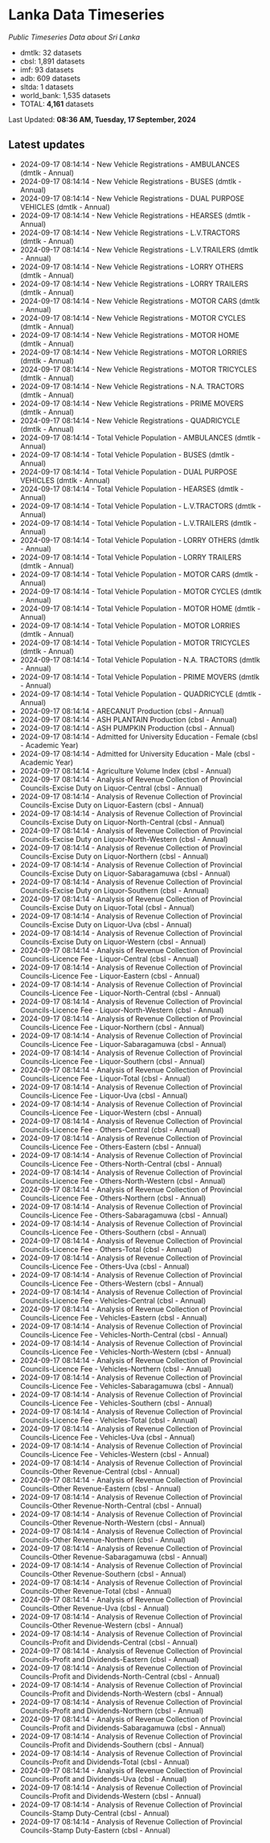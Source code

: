 # Lanka Data Timeseries
*Public Timeseries Data about Sri Lanka*

* dmtlk: 32 datasets
* cbsl: 1,891 datasets
* imf: 93 datasets
* adb: 609 datasets
* sltda: 1 datasets
* world_bank: 1,535 datasets
* TOTAL: **4,161** datasets

Last Updated: **08:36 AM, Tuesday, 17 September, 2024**

## Latest updates

* 2024-09-17 08:14:14 - New Vehicle Registrations - AMBULANCES (dmtlk - Annual)
* 2024-09-17 08:14:14 - New Vehicle Registrations - BUSES (dmtlk - Annual)
* 2024-09-17 08:14:14 - New Vehicle Registrations - DUAL PURPOSE VEHICLES (dmtlk - Annual)
* 2024-09-17 08:14:14 - New Vehicle Registrations - HEARSES (dmtlk - Annual)
* 2024-09-17 08:14:14 - New Vehicle Registrations - L.V.TRACTORS (dmtlk - Annual)
* 2024-09-17 08:14:14 - New Vehicle Registrations - L.V.TRAILERS (dmtlk - Annual)
* 2024-09-17 08:14:14 - New Vehicle Registrations - LORRY OTHERS (dmtlk - Annual)
* 2024-09-17 08:14:14 - New Vehicle Registrations - LORRY TRAILERS (dmtlk - Annual)
* 2024-09-17 08:14:14 - New Vehicle Registrations - MOTOR CARS (dmtlk - Annual)
* 2024-09-17 08:14:14 - New Vehicle Registrations - MOTOR CYCLES (dmtlk - Annual)
* 2024-09-17 08:14:14 - New Vehicle Registrations - MOTOR HOME (dmtlk - Annual)
* 2024-09-17 08:14:14 - New Vehicle Registrations - MOTOR LORRIES (dmtlk - Annual)
* 2024-09-17 08:14:14 - New Vehicle Registrations - MOTOR TRICYCLES (dmtlk - Annual)
* 2024-09-17 08:14:14 - New Vehicle Registrations - N.A. TRACTORS (dmtlk - Annual)
* 2024-09-17 08:14:14 - New Vehicle Registrations - PRIME MOVERS (dmtlk - Annual)
* 2024-09-17 08:14:14 - New Vehicle Registrations - QUADRICYCLE (dmtlk - Annual)
* 2024-09-17 08:14:14 - Total Vehicle Population - AMBULANCES (dmtlk - Annual)
* 2024-09-17 08:14:14 - Total Vehicle Population - BUSES (dmtlk - Annual)
* 2024-09-17 08:14:14 - Total Vehicle Population - DUAL PURPOSE VEHICLES (dmtlk - Annual)
* 2024-09-17 08:14:14 - Total Vehicle Population - HEARSES (dmtlk - Annual)
* 2024-09-17 08:14:14 - Total Vehicle Population - L.V.TRACTORS (dmtlk - Annual)
* 2024-09-17 08:14:14 - Total Vehicle Population - L.V.TRAILERS (dmtlk - Annual)
* 2024-09-17 08:14:14 - Total Vehicle Population - LORRY OTHERS (dmtlk - Annual)
* 2024-09-17 08:14:14 - Total Vehicle Population - LORRY TRAILERS (dmtlk - Annual)
* 2024-09-17 08:14:14 - Total Vehicle Population - MOTOR CARS (dmtlk - Annual)
* 2024-09-17 08:14:14 - Total Vehicle Population - MOTOR CYCLES (dmtlk - Annual)
* 2024-09-17 08:14:14 - Total Vehicle Population - MOTOR HOME (dmtlk - Annual)
* 2024-09-17 08:14:14 - Total Vehicle Population - MOTOR LORRIES (dmtlk - Annual)
* 2024-09-17 08:14:14 - Total Vehicle Population - MOTOR TRICYCLES (dmtlk - Annual)
* 2024-09-17 08:14:14 - Total Vehicle Population - N.A. TRACTORS (dmtlk - Annual)
* 2024-09-17 08:14:14 - Total Vehicle Population - PRIME MOVERS (dmtlk - Annual)
* 2024-09-17 08:14:14 - Total Vehicle Population - QUADRICYCLE (dmtlk - Annual)
* 2024-09-17 08:14:14 - ARECANUT Production (cbsl - Annual)
* 2024-09-17 08:14:14 - ASH PLANTAIN Production (cbsl - Annual)
* 2024-09-17 08:14:14 - ASH PUMPKIN Production (cbsl - Annual)
* 2024-09-17 08:14:14 - Admitted for University Education - Female (cbsl - Academic Year)
* 2024-09-17 08:14:14 - Admitted for University Education - Male (cbsl - Academic Year)
* 2024-09-17 08:14:14 - Agriculture Volume Index (cbsl - Annual)
* 2024-09-17 08:14:14 - Analysis of Revenue Collection of Provincial Councils-Excise Duty on Liquor-Central (cbsl - Annual)
* 2024-09-17 08:14:14 - Analysis of Revenue Collection of Provincial Councils-Excise Duty on Liquor-Eastern (cbsl - Annual)
* 2024-09-17 08:14:14 - Analysis of Revenue Collection of Provincial Councils-Excise Duty on Liquor-North-Central (cbsl - Annual)
* 2024-09-17 08:14:14 - Analysis of Revenue Collection of Provincial Councils-Excise Duty on Liquor-North-Western (cbsl - Annual)
* 2024-09-17 08:14:14 - Analysis of Revenue Collection of Provincial Councils-Excise Duty on Liquor-Northern (cbsl - Annual)
* 2024-09-17 08:14:14 - Analysis of Revenue Collection of Provincial Councils-Excise Duty on Liquor-Sabaragamuwa (cbsl - Annual)
* 2024-09-17 08:14:14 - Analysis of Revenue Collection of Provincial Councils-Excise Duty on Liquor-Southern (cbsl - Annual)
* 2024-09-17 08:14:14 - Analysis of Revenue Collection of Provincial Councils-Excise Duty on Liquor-Total (cbsl - Annual)
* 2024-09-17 08:14:14 - Analysis of Revenue Collection of Provincial Councils-Excise Duty on Liquor-Uva (cbsl - Annual)
* 2024-09-17 08:14:14 - Analysis of Revenue Collection of Provincial Councils-Excise Duty on Liquor-Western (cbsl - Annual)
* 2024-09-17 08:14:14 - Analysis of Revenue Collection of Provincial Councils-Licence Fee - Liquor-Central (cbsl - Annual)
* 2024-09-17 08:14:14 - Analysis of Revenue Collection of Provincial Councils-Licence Fee - Liquor-Eastern (cbsl - Annual)
* 2024-09-17 08:14:14 - Analysis of Revenue Collection of Provincial Councils-Licence Fee - Liquor-North-Central (cbsl - Annual)
* 2024-09-17 08:14:14 - Analysis of Revenue Collection of Provincial Councils-Licence Fee - Liquor-North-Western (cbsl - Annual)
* 2024-09-17 08:14:14 - Analysis of Revenue Collection of Provincial Councils-Licence Fee - Liquor-Northern (cbsl - Annual)
* 2024-09-17 08:14:14 - Analysis of Revenue Collection of Provincial Councils-Licence Fee - Liquor-Sabaragamuwa (cbsl - Annual)
* 2024-09-17 08:14:14 - Analysis of Revenue Collection of Provincial Councils-Licence Fee - Liquor-Southern (cbsl - Annual)
* 2024-09-17 08:14:14 - Analysis of Revenue Collection of Provincial Councils-Licence Fee - Liquor-Total (cbsl - Annual)
* 2024-09-17 08:14:14 - Analysis of Revenue Collection of Provincial Councils-Licence Fee - Liquor-Uva (cbsl - Annual)
* 2024-09-17 08:14:14 - Analysis of Revenue Collection of Provincial Councils-Licence Fee - Liquor-Western (cbsl - Annual)
* 2024-09-17 08:14:14 - Analysis of Revenue Collection of Provincial Councils-Licence Fee - Others-Central (cbsl - Annual)
* 2024-09-17 08:14:14 - Analysis of Revenue Collection of Provincial Councils-Licence Fee - Others-Eastern (cbsl - Annual)
* 2024-09-17 08:14:14 - Analysis of Revenue Collection of Provincial Councils-Licence Fee - Others-North-Central (cbsl - Annual)
* 2024-09-17 08:14:14 - Analysis of Revenue Collection of Provincial Councils-Licence Fee - Others-North-Western (cbsl - Annual)
* 2024-09-17 08:14:14 - Analysis of Revenue Collection of Provincial Councils-Licence Fee - Others-Northern (cbsl - Annual)
* 2024-09-17 08:14:14 - Analysis of Revenue Collection of Provincial Councils-Licence Fee - Others-Sabaragamuwa (cbsl - Annual)
* 2024-09-17 08:14:14 - Analysis of Revenue Collection of Provincial Councils-Licence Fee - Others-Southern (cbsl - Annual)
* 2024-09-17 08:14:14 - Analysis of Revenue Collection of Provincial Councils-Licence Fee - Others-Total (cbsl - Annual)
* 2024-09-17 08:14:14 - Analysis of Revenue Collection of Provincial Councils-Licence Fee - Others-Uva (cbsl - Annual)
* 2024-09-17 08:14:14 - Analysis of Revenue Collection of Provincial Councils-Licence Fee - Others-Western (cbsl - Annual)
* 2024-09-17 08:14:14 - Analysis of Revenue Collection of Provincial Councils-Licence Fee - Vehicles-Central (cbsl - Annual)
* 2024-09-17 08:14:14 - Analysis of Revenue Collection of Provincial Councils-Licence Fee - Vehicles-Eastern (cbsl - Annual)
* 2024-09-17 08:14:14 - Analysis of Revenue Collection of Provincial Councils-Licence Fee - Vehicles-North-Central (cbsl - Annual)
* 2024-09-17 08:14:14 - Analysis of Revenue Collection of Provincial Councils-Licence Fee - Vehicles-North-Western (cbsl - Annual)
* 2024-09-17 08:14:14 - Analysis of Revenue Collection of Provincial Councils-Licence Fee - Vehicles-Northern (cbsl - Annual)
* 2024-09-17 08:14:14 - Analysis of Revenue Collection of Provincial Councils-Licence Fee - Vehicles-Sabaragamuwa (cbsl - Annual)
* 2024-09-17 08:14:14 - Analysis of Revenue Collection of Provincial Councils-Licence Fee - Vehicles-Southern (cbsl - Annual)
* 2024-09-17 08:14:14 - Analysis of Revenue Collection of Provincial Councils-Licence Fee - Vehicles-Total (cbsl - Annual)
* 2024-09-17 08:14:14 - Analysis of Revenue Collection of Provincial Councils-Licence Fee - Vehicles-Uva (cbsl - Annual)
* 2024-09-17 08:14:14 - Analysis of Revenue Collection of Provincial Councils-Licence Fee - Vehicles-Western (cbsl - Annual)
* 2024-09-17 08:14:14 - Analysis of Revenue Collection of Provincial Councils-Other Revenue-Central (cbsl - Annual)
* 2024-09-17 08:14:14 - Analysis of Revenue Collection of Provincial Councils-Other Revenue-Eastern (cbsl - Annual)
* 2024-09-17 08:14:14 - Analysis of Revenue Collection of Provincial Councils-Other Revenue-North-Central (cbsl - Annual)
* 2024-09-17 08:14:14 - Analysis of Revenue Collection of Provincial Councils-Other Revenue-North-Western (cbsl - Annual)
* 2024-09-17 08:14:14 - Analysis of Revenue Collection of Provincial Councils-Other Revenue-Northern (cbsl - Annual)
* 2024-09-17 08:14:14 - Analysis of Revenue Collection of Provincial Councils-Other Revenue-Sabaragamuwa (cbsl - Annual)
* 2024-09-17 08:14:14 - Analysis of Revenue Collection of Provincial Councils-Other Revenue-Southern (cbsl - Annual)
* 2024-09-17 08:14:14 - Analysis of Revenue Collection of Provincial Councils-Other Revenue-Total (cbsl - Annual)
* 2024-09-17 08:14:14 - Analysis of Revenue Collection of Provincial Councils-Other Revenue-Uva (cbsl - Annual)
* 2024-09-17 08:14:14 - Analysis of Revenue Collection of Provincial Councils-Other Revenue-Western (cbsl - Annual)
* 2024-09-17 08:14:14 - Analysis of Revenue Collection of Provincial Councils-Profit and Dividends-Central (cbsl - Annual)
* 2024-09-17 08:14:14 - Analysis of Revenue Collection of Provincial Councils-Profit and Dividends-Eastern (cbsl - Annual)
* 2024-09-17 08:14:14 - Analysis of Revenue Collection of Provincial Councils-Profit and Dividends-North-Central (cbsl - Annual)
* 2024-09-17 08:14:14 - Analysis of Revenue Collection of Provincial Councils-Profit and Dividends-North-Western (cbsl - Annual)
* 2024-09-17 08:14:14 - Analysis of Revenue Collection of Provincial Councils-Profit and Dividends-Northern (cbsl - Annual)
* 2024-09-17 08:14:14 - Analysis of Revenue Collection of Provincial Councils-Profit and Dividends-Sabaragamuwa (cbsl - Annual)
* 2024-09-17 08:14:14 - Analysis of Revenue Collection of Provincial Councils-Profit and Dividends-Southern (cbsl - Annual)
* 2024-09-17 08:14:14 - Analysis of Revenue Collection of Provincial Councils-Profit and Dividends-Total (cbsl - Annual)
* 2024-09-17 08:14:14 - Analysis of Revenue Collection of Provincial Councils-Profit and Dividends-Uva (cbsl - Annual)
* 2024-09-17 08:14:14 - Analysis of Revenue Collection of Provincial Councils-Profit and Dividends-Western (cbsl - Annual)
* 2024-09-17 08:14:14 - Analysis of Revenue Collection of Provincial Councils-Stamp Duty-Central (cbsl - Annual)
* 2024-09-17 08:14:14 - Analysis of Revenue Collection of Provincial Councils-Stamp Duty-Eastern (cbsl - Annual)